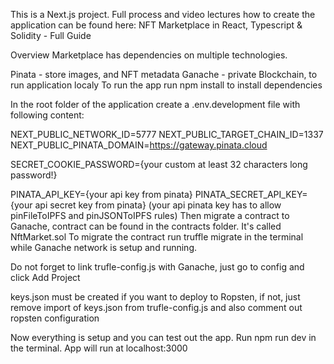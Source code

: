 This is a Next.js project. Full process and video lectures how to create the application can be found here: NFT Marketplace in React, Typescript & Solidity - Full Guide

Overview
Marketplace has dependencies on multiple technologies.

Pinata - store images, and NFT metadata
Ganache - private Blockchain, to run application localy
To run the app
run npm install to install dependencies

In the root folder of the application create a .env.development file with following content:

NEXT_PUBLIC_NETWORK_ID=5777
NEXT_PUBLIC_TARGET_CHAIN_ID=1337
NEXT_PUBLIC_PINATA_DOMAIN=https://gateway.pinata.cloud

SECRET_COOKIE_PASSWORD={your custom at least 32 characters long password!}

PINATA_API_KEY={your api key from pinata}
PINATA_SECRET_API_KEY={your api secret key from pinata}
(your api pinata key has to allow pinFileToIPFS and pinJSONToIPFS rules)
Then migrate a contract to Ganache, contract can be found in the contracts folder. It's called NftMarket.sol
To migrate the contract run truffle migrate in the terminal while Ganache network is setup and running.

Do not forget to link trufle-config.js with Ganache, just go to config and click Add Project

keys.json must be created if you want to deploy to Ropsten, if not, just remove import of keys.json from trufle-config.js and also comment out ropsten configuration

Now everything is setup and you can test out the app.
Run npm run dev in the terminal. App will run at localhost:3000
